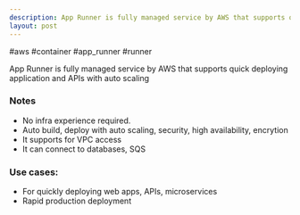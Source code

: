```yaml
---
description: App Runner is fully managed service by AWS that supports quick deploying application and APIs with auto scaling
layout: post
---
```


#aws #container #app_runner #runner

App Runner is fully managed service by AWS that supports quick deploying application and APIs with auto scaling

### Notes
- No infra experience required.
- Auto build, deploy with auto scaling, security, high availability, encrytion
- It supports for VPC access
- It can connect to databases, SQS

### Use cases:
- For quickly deploying web apps, APIs, microservices
- Rapid production deployment